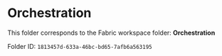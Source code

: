 # Orchestration

This folder corresponds to the Fabric workspace folder: **Orchestration**

Folder ID: `1813457d-633a-46bc-bd65-7afb6a563195`
